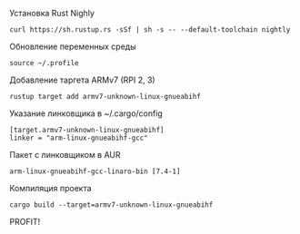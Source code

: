 Установка Rust Nighly
```
curl https://sh.rustup.rs -sSf | sh -s -- --default-toolchain nightly
```

Обновление переменных среды
```
source ~/.profile
```

Добавление таргета ARMv7 (RPI 2, 3)
```
rustup target add armv7-unknown-linux-gnueabihf
```

Указание линковщика в ~/.cargo/config
```
[target.armv7-unknown-linux-gnueabihf]
linker = "arm-linux-gnueabihf-gcc"
```

Пакет с линковщиком в AUR
```
arm-linux-gnueabihf-gcc-linaro-bin [7.4-1]
```

Компиляция проекта
```
cargo build --target=armv7-unknown-linux-gnueabihf
```

PROFIT!
